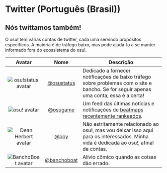 # Twitter (Português (Brasil))

## Nós twittamos também!

O osu! tem várias contas de twitter, cada uma servindo propósitos específicos. A maioria é de tráfego baixo, mas pode ajudá-lo a se manter informado fora do ecossistema do osu!.

Avatar | Nome | Descrição
:----: | :----: | -----------
![osu!status avatar](https://pbs.twimg.com/profile_images/706719922596900864/xTzREmuc_bigger.jpg) | [@osustatus](https://twitter.com/osustatus) | Dedicado a fornecer notificações de baixo tráfego sobre problemas com o site e bancho. Se for seguir apenas uma conta, essa é a certa!
![osu! avatar](https://pbs.twimg.com/profile_images/706741102120800256/xOf4lxBy_bigger.jpg) | [@osugame](https://twitter.com/osugame) | Um feed das últimas notícias e notificações de [beatmaps recentemente rankeados](https://osu.ppy.sh/p/beatmaplist).
![Dean Herbert avatar](https://pbs.twimg.com/profile_images/646911857802907648/6Ojh9ewB_bigger.png) | [@ppy](https://twitter.com/ppy) | Não estritamente relacionado ao osu!, mas vou deixar isso aqui para os interessados. Minha vida é dedicada ao osu!, afinal de contas.
![BanchoBoat avatar](https://pbs.twimg.com/profile_images/1238393475/bboat_bigger.jpg) | [@banchoboat](https://twitter.com/banchoboat) | Alívio cômico quando as coisas dão errado.
